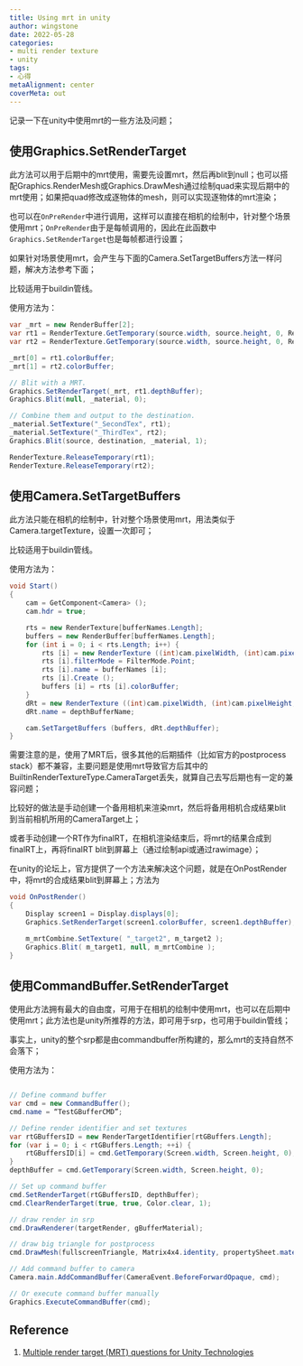 ```yaml
---
title: Using mrt in unity
author: wingstone
date: 2022-05-28
categories:
- multi render texture
- unity
tags:
- 心得
metaAlignment: center
coverMeta: out
---
```


记录一下在unity中使用mrt的一些方法及问题；
<!--more-->

## 使用Graphics.SetRenderTarget

此方法可以用于后期中的mrt使用，需要先设置mrt，然后再blit到null；也可以搭配Graphics.RenderMesh或Graphics.DrawMesh通过绘制quad来实现后期中的mrt使用；如果把quad修改成逐物体的mesh，则可以实现逐物体的mrt渲染；

也可以在`OnPreRender`中进行调用，这样可以直接在相机的绘制中，针对整个场景使用mrt；`OnPreRender`由于是每帧调用的，因此在此函数中`Graphics.SetRenderTarget`也是每帧都进行设置；

如果针对场景使用mrt，会产生与下面的Camera.SetTargetBuffers方法一样问题，解决方法参考下面；

比较适用于buildin管线。

使用方法为：

```c#
var _mrt = new RenderBuffer[2];
var rt1 = RenderTexture.GetTemporary(source.width, source.height, 0, RenderTextureFormat.Default);
var rt2 = RenderTexture.GetTemporary(source.width, source.height, 0, RenderTextureFormat.DefaultHDR);

_mrt[0] = rt1.colorBuffer;
_mrt[1] = rt2.colorBuffer;

// Blit with a MRT.
Graphics.SetRenderTarget(_mrt, rt1.depthBuffer);
Graphics.Blit(null, _material, 0);

// Combine them and output to the destination.
_material.SetTexture("_SecondTex", rt1);
_material.SetTexture("_ThirdTex", rt2);
Graphics.Blit(source, destination, _material, 1);

RenderTexture.ReleaseTemporary(rt1);
RenderTexture.ReleaseTemporary(rt2);
```

## 使用Camera.SetTargetBuffers

此方法只能在相机的绘制中，针对整个场景使用mrt，用法类似于Camera.targetTexture，设置一次即可；

比较适用于buildin管线。

使用方法为：

```c#
void Start()
{
    cam = GetComponent<Camera> ();
    cam.hdr = true;

    rts = new RenderTexture[bufferNames.Length];
    buffers = new RenderBuffer[bufferNames.Length];
    for (int i = 0; i < rts.Length; i++) {
        rts [i] = new RenderTexture ((int)cam.pixelWidth, (int)cam.pixelHeight, 0, RenderTextureFormat.ARGBFloat);
        rts [i].filterMode = FilterMode.Point;
        rts [i].name = bufferNames [i];
        rts [i].Create ();
        buffers [i] = rts [i].colorBuffer;
    }
    dRt = new RenderTexture ((int)cam.pixelWidth, (int)cam.pixelHeight, 24, RenderTextureFormat.Depth);
    dRt.name = depthBufferName;

    cam.SetTargetBuffers (buffers, dRt.depthBuffer);
}
```

需要注意的是，使用了MRT后，很多其他的后期插件（比如官方的postprocess stack）都不兼容，主要问题是使用mrt导致官方后其中的BuiltinRenderTextureType.CameraTarget丢失，就算自己去写后期也有一定的兼容问题；

比较好的做法是手动创建一个备用相机来渲染mrt，然后将备用相机合成结果blit到当前相机所用的CameraTarget上；

或者手动创建一个RT作为finalRT，在相机渲染结束后，将mrt的结果合成到finalRT上，再将finalRT blit到屏幕上（通过绘制api或通过rawimage）；

在unity的论坛上，官方提供了一个方法来解决这个问题，就是在OnPostRender中，将mrt的合成结果blit到屏幕上；方法为

```C#
void OnPostRender()
{
    Display screen1 = Display.displays[0];
    Graphics.SetRenderTarget(screen1.colorBuffer, screen1.depthBuffer);

    m_mrtCombine.SetTexture( "_target2", m_target2 );
    Graphics.Blit( m_target1, null, m_mrtCombine );
}
```

## 使用CommandBuffer.SetRenderTarget

使用此方法拥有最大的自由度，可用于在相机的绘制中使用mrt，也可以在后期中使用mrt；此方法也是unity所推荐的方法，即可用于srp，也可用于buildin管线；

事实上，unity的整个srp都是由commandbuffer所构建的，那么mrt的支持自然不会落下；

使用方法为：

```c#

// Define command buffer
var cmd = new CommandBuffer();
cmd.name = “TestGBufferCMD”;

// Define render identifier and set textures
var rtGBuffersID = new RenderTargetIdentifier[rtGBuffers.Length];
for (var i = 0; i < rtGBuffers.Length; ++i) {
    rtGBuffersID[i] = cmd.GetTemporary(Screen.width, Screen.height, 0);
}
depthBuffer = cmd.GetTemporary(Screen.width, Screen.height, 0);

// Set up command buffer
cmd.SetRenderTarget(rtGBuffersID, depthBuffer);
cmd.ClearRenderTarget(true, true, Color.clear, 1);

// draw render in srp
cmd.DrawRenderer(targetRender, gBufferMaterial);

// draw big triangle for postprocess
cmd.DrawMesh(fullscreenTriangle, Matrix4x4.identity, propertySheet.material, 0, pass, propertySheet.properties);

// Add command buffer to camera 
Camera.main.AddCommandBuffer(CameraEvent.BeforeForwardOpaque, cmd);

// Or execute command buffer manually
Graphics.ExecuteCommandBuffer(cmd);
```


## Reference

1. [Multiple render target (MRT) questions for Unity Technologies](https://forum.unity.com/threads/multiple-render-target-mrt-questions-for-unity-technologies.262966/)